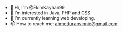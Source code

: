 - 👋 Hi, I’m @EkimKayhan99
- 👀 I’m interested in Java, PHP and CSS
- 🌱 I’m currently learning web developing.
- 📫 How to reach me: ahmetturanvinnie@gmail.com

